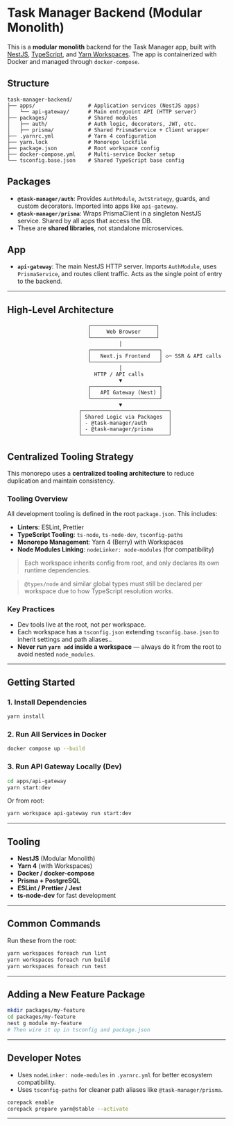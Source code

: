 # Task Manager Backend (Modular Monolith)

This is a **modular monolith** backend for the Task Manager app, built with [NestJS](https://nestjs.com/), [TypeScript](https://www.typescriptlang.org/), and [Yarn Workspaces](https://yarnpkg.com/features/workspaces). The app is containerized with Docker and managed through `docker-compose`.

## Structure

```
task-manager-backend/
├── apps/                 # Application services (NestJS apps)
│   └── api-gateway/      # Main entrypoint API (HTTP server)
├── packages/             # Shared modules
│   ├── auth/             # Auth logic, decorators, JWT, etc.
│   ├── prisma/           # Shared PrismaService + Client wrapper
├── .yarnrc.yml           # Yarn 4 configuration
├── yarn.lock             # Monorepo lockfile
├── package.json          # Root workspace config
├── docker-compose.yml    # Multi-service Docker setup
└── tsconfig.base.json    # Shared TypeScript base config
```

## Packages

- **`@task-manager/auth`**: Provides `AuthModule`, `JwtStrategy`, guards, and custom decorators. Imported into apps like `api-gateway`.
- **`@task-manager/prisma`**: Wraps PrismaClient in a singleton NestJS service. Shared by all apps that access the DB.
- These are **shared libraries**, not standalone microservices.

## App

- **`api-gateway`**: The main NestJS HTTP server. Imports `AuthModule`, uses `PrismaService`, and routes client traffic. Acts as the single point of entry to the backend.

---

## High-Level Architecture

```
                          ┌─────────────────────┐
                          │     Web Browser     │
                          └─────────────────────┘
                                    │
                          ┌──────────────────────┐
                          │   Next.js Frontend   │ ◇─ SSR & API calls
                          └──────────────────────┘
                                    │
                            HTTP / API calls
                                    ▼
                          ┌──────────────────────┐
                          │   API Gateway (Nest) │
                          └──────────────────────┘
                                    ▼
                       ┌────────────────────────────┐
                       │ Shared Logic via Packages  │
                       │ - @task-manager/auth       │
                       │ - @task-manager/prisma     │
                       └────────────────────────────┘
```

## Centralized Tooling Strategy

This monorepo uses a **centralized tooling architecture** to reduce duplication and maintain consistency.

### Tooling Overview

All development tooling is defined in the root `package.json`. This includes:

- **Linters**: ESLint, Prettier
- **TypeScript Tooling**: `ts-node`, `ts-node-dev`, `tsconfig-paths`
- **Monorepo Management**: Yarn 4 (Berry) with Workspaces
- **Node Modules Linking**: `nodeLinker: node-modules` (for compatibility)

> Each workspace inherits config from root, and only declares its own runtime dependencies.

> `@types/node` and similar global types must still be declared per workspace due to how TypeScript resolution works.

### Key Practices

- Dev tools live at the root, not per workspace.
- Each workspace has a `tsconfig.json` extending `tsconfig.base.json` to inherit settings and path aliases..
- **Never run `yarn add` inside a workspace** — always do it from the root to avoid nested `node_modules`.

---

## Getting Started

### 1. Install Dependencies

```bash
yarn install
```

### 2. Run All Services in Docker

```bash
docker compose up --build
```

### 3. Run API Gateway Locally (Dev)

```bash
cd apps/api-gateway
yarn start:dev
```

Or from root:

```bash
yarn workspace api-gateway run start:dev
```

---

## Tooling

- **NestJS** (Modular Monolith)
- **Yarn 4** (with Workspaces)
- **Docker / docker-compose**
- **Prisma + PostgreSQL**
- **ESLint / Prettier / Jest**
- **ts-node-dev** for fast development

---

## Common Commands

Run these from the root:

```bash
yarn workspaces foreach run lint
yarn workspaces foreach run build
yarn workspaces foreach run test
```

---

## Adding a New Feature Package

```bash
mkdir packages/my-feature
cd packages/my-feature
nest g module my-feature
# Then wire it up in tsconfig and package.json
```

---

## Developer Notes

- Uses `nodeLinker: node-modules` in `.yarnrc.yml` for better ecosystem compatibility.
- Uses `tsconfig-paths` for cleaner path aliases like `@task-manager/prisma`.

```bash
corepack enable
corepack prepare yarn@stable --activate
```

---
